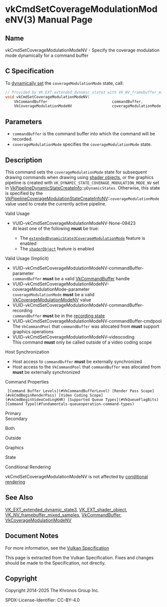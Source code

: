 # vkCmdSetCoverageModulationModeNV(3) Manual Page

## Name

vkCmdSetCoverageModulationModeNV - Specify the coverage modulation mode dynamically for a command buffer



## [](#_c_specification)C Specification

To [dynamically set](https://registry.khronos.org/vulkan/specs/latest/html/vkspec.html#pipelines-dynamic-state) the `coverageModulationMode` state, call:

```c++
// Provided by VK_EXT_extended_dynamic_state3 with VK_NV_framebuffer_mixed_samples, VK_EXT_shader_object with VK_NV_framebuffer_mixed_samples
void vkCmdSetCoverageModulationModeNV(
    VkCommandBuffer                             commandBuffer,
    VkCoverageModulationModeNV                  coverageModulationMode);
```

## [](#_parameters)Parameters

- `commandBuffer` is the command buffer into which the command will be recorded.
- `coverageModulationMode` specifies the `coverageModulationMode` state.

## [](#_description)Description

This command sets the `coverageModulationMode` state for subsequent drawing commands when drawing using [shader objects](https://registry.khronos.org/vulkan/specs/latest/html/vkspec.html#shaders-objects), or the graphics pipeline is created with `VK_DYNAMIC_STATE_COVERAGE_MODULATION_MODE_NV` set in [VkPipelineDynamicStateCreateInfo](https://registry.khronos.org/vulkan/specs/latest/man/html/VkPipelineDynamicStateCreateInfo.html)::`pDynamicStates`. Otherwise, this state is specified by the [VkPipelineCoverageModulationStateCreateInfoNV](https://registry.khronos.org/vulkan/specs/latest/man/html/VkPipelineCoverageModulationStateCreateInfoNV.html)::`coverageModulationMode` value used to create the currently active pipeline.

Valid Usage

- [](#VUID-vkCmdSetCoverageModulationModeNV-None-09423)VUID-vkCmdSetCoverageModulationModeNV-None-09423  
  At least one of the following **must** be true:
  
  - The [`extendedDynamicState3CoverageModulationMode`](#features-extendedDynamicState3CoverageModulationMode) feature is enabled
  - The [`shaderObject`](#features-shaderObject) feature is enabled

Valid Usage (Implicit)

- [](#VUID-vkCmdSetCoverageModulationModeNV-commandBuffer-parameter)VUID-vkCmdSetCoverageModulationModeNV-commandBuffer-parameter  
  `commandBuffer` **must** be a valid [VkCommandBuffer](https://registry.khronos.org/vulkan/specs/latest/man/html/VkCommandBuffer.html) handle
- [](#VUID-vkCmdSetCoverageModulationModeNV-coverageModulationMode-parameter)VUID-vkCmdSetCoverageModulationModeNV-coverageModulationMode-parameter  
  `coverageModulationMode` **must** be a valid [VkCoverageModulationModeNV](https://registry.khronos.org/vulkan/specs/latest/man/html/VkCoverageModulationModeNV.html) value
- [](#VUID-vkCmdSetCoverageModulationModeNV-commandBuffer-recording)VUID-vkCmdSetCoverageModulationModeNV-commandBuffer-recording  
  `commandBuffer` **must** be in the [recording state](#commandbuffers-lifecycle)
- [](#VUID-vkCmdSetCoverageModulationModeNV-commandBuffer-cmdpool)VUID-vkCmdSetCoverageModulationModeNV-commandBuffer-cmdpool  
  The `VkCommandPool` that `commandBuffer` was allocated from **must** support graphics operations
- [](#VUID-vkCmdSetCoverageModulationModeNV-videocoding)VUID-vkCmdSetCoverageModulationModeNV-videocoding  
  This command **must** only be called outside of a video coding scope

Host Synchronization

- Host access to `commandBuffer` **must** be externally synchronized
- Host access to the `VkCommandPool` that `commandBuffer` was allocated from **must** be externally synchronized

Command Properties

     [Command Buffer Levels](#VkCommandBufferLevel) [Render Pass Scope](#vkCmdBeginRenderPass) [Video Coding Scope](#vkCmdBeginVideoCodingKHR) [Supported Queue Types](#VkQueueFlagBits) [Command Type](#fundamentals-queueoperation-command-types)

Primary  
Secondary

Both

Outside

Graphics

State

Conditional Rendering

vkCmdSetCoverageModulationModeNV is not affected by [conditional rendering](#drawing-conditional-rendering)

## [](#_see_also)See Also

[VK\_EXT\_extended\_dynamic\_state3](https://registry.khronos.org/vulkan/specs/latest/man/html/VK_EXT_extended_dynamic_state3.html), [VK\_EXT\_shader\_object](https://registry.khronos.org/vulkan/specs/latest/man/html/VK_EXT_shader_object.html), [VK\_NV\_framebuffer\_mixed\_samples](https://registry.khronos.org/vulkan/specs/latest/man/html/VK_NV_framebuffer_mixed_samples.html), [VkCommandBuffer](https://registry.khronos.org/vulkan/specs/latest/man/html/VkCommandBuffer.html), [VkCoverageModulationModeNV](https://registry.khronos.org/vulkan/specs/latest/man/html/VkCoverageModulationModeNV.html)

## [](#_document_notes)Document Notes

For more information, see the [Vulkan Specification](https://registry.khronos.org/vulkan/specs/latest/html/vkspec.html#vkCmdSetCoverageModulationModeNV)

This page is extracted from the Vulkan Specification. Fixes and changes should be made to the Specification, not directly.

## [](#_copyright)Copyright

Copyright 2014-2025 The Khronos Group Inc.

SPDX-License-Identifier: CC-BY-4.0